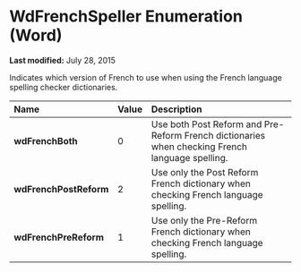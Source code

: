 
# WdFrenchSpeller Enumeration (Word)

 **Last modified:** July 28, 2015

Indicates which version of French to use when using the French language spelling checker dictionaries.


|**Name**|**Value**|**Description**|
|:-----|:-----|:-----|
| **wdFrenchBoth**|0|Use both Post Reform and Pre-Reform French dictionaries when checking French language spelling.|
| **wdFrenchPostReform**|2|Use only the Post Reform French dictionary when checking French language spelling.|
| **wdFrenchPreReform**|1|Use only the Pre-Reform French dictionary when checking French language spelling.|
